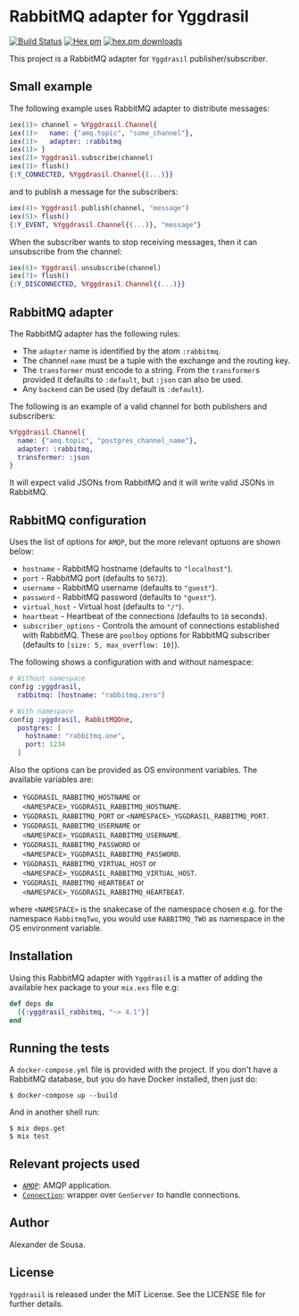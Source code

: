 # RabbitMQ adapter for Yggdrasil

[![Build Status](https://travis-ci.org/gmtprime/yggdrasil_rabbitmq.svg?branch=master)](https://travis-ci.org/gmtprime/yggdrasil_rabbitmq) [![Hex pm](http://img.shields.io/hexpm/v/yggdrasil_rabbitmq.svg?style=flat)](https://hex.pm/packages/yggdrasil_rabbitmq) [![hex.pm downloads](https://img.shields.io/hexpm/dt/yggdrasil_rabbitmq.svg?style=flat)](https://hex.pm/packages/yggdrasil_rabbitmq)

This project is a RabbitMQ adapter for `Yggdrasil` publisher/subscriber.

## Small example

The following example uses RabbitMQ adapter to distribute messages:

```elixir
iex(1)> channel = %Yggdrasil.Channel{
iex(1)>   name: {"amq.topic", "some_channel"},
iex(1)>   adapter: :rabbitmq
iex(1)> }
iex(2)> Yggdrasil.subscribe(channel)
iex(3)> flush()
{:Y_CONNECTED, %Yggdrasil.Channel{(...)}}
```

and to publish a message for the subscribers:

```elixir
iex(4)> Yggdrasil.publish(channel, "message")
iex(5)> flush()
{:Y_EVENT, %Yggdrasil.Channel{(...)}, "message"}
```

When the subscriber wants to stop receiving messages, then it can unsubscribe
from the channel:

```elixir
iex(6)> Yggdrasil.unsubscribe(channel)
iex(7)> flush()
{:Y_DISCONNECTED, %Yggdrasil.Channel{(...)}}
```

## RabbitMQ adapter

The RabbitMQ adapter has the following rules:
  * The `adapter` name is identified by the atom `:rabbitmq`.
  * The channel `name` must be a tuple with the exchange and the routing key.
  * The `transformer` must encode to a string. From the `transformer`s provided
  it defaults to `:default`, but `:json` can also be used.
  * Any `backend` can be used (by default is `:default`).

The following is an example of a valid channel for both publishers and
subscribers:

```elixir
%Yggdrasil.Channel{
  name: {"amq.topic", "postgres_channel_name"},
  adapter: :rabbitmq,
  transformer: :json
}
```

It will expect valid JSONs from RabbitMQ and it will write valid JSONs in
RabbitMQ.

## RabbitMQ configuration

Uses the list of options for `AMQP`, but the more relevant optuons are
shown below:
  * `hostname` - RabbitMQ hostname (defaults to `"localhost"`).
  * `port` - RabbitMQ port (defaults to `5672`).
  * `username` - RabbitMQ username (defaults to `"guest"`).
  * `password` - RabbitMQ password (defaults to `"guest"`).
  * `virtual_host` - Virtual host (defaults to `"/"`).
  * `heartbeat` - Heartbeat of the connections (defaults to `10` seconds).
  * `subscriber_options` - Controls the amount of connections established with
  RabbitMQ. These are `poolboy` options for RabbitMQ subscriber (defaults to
  `[size: 5, max_overflow: 10]`).

The following shows a configuration with and without namespace:

```elixir
# Without namespace
config :yggdrasil,
  rabbitmq: [hostname: "rabbitmq.zero"]

# With namespace
config :yggdrasil, RabbitMQOne,
  postgres: [
    hostname: "rabbitmq.one",
    port: 1234
  ]
```

Also the options can be provided as OS environment variables. The available
variables are:

  * `YGGDRASIL_RABBITMQ_HOSTNAME` or `<NAMESPACE>_YGGDRASIL_RABBITMQ_HOSTNAME`.
  * `YGGDRASIL_RABBITMQ_PORT` or `<NAMESPACE>_YGGDRASIL_RABBITMQ_PORT`.
  * `YGGDRASIL_RABBITMQ_USERNAME` or `<NAMESPACE>_YGGDRASIL_RABBITMQ_USERNAME`.
  * `YGGDRASIL_RABBITMQ_PASSWORD` or `<NAMESPACE>_YGGDRASIL_RABBITMQ_PASSWORD`.
  * `YGGDRASIL_RABBITMQ_VIRTUAL_HOST` or
  `<NAMESPACE>_YGGDRASIL_RABBITMQ_VIRTUAL_HOST`.
  * `YGGDRASIL_RABBITMQ_HEARTBEAT` or
  `<NAMESPACE>_YGGDRASIL_RABBITMQ_HEARTBEAT`.
  
where `<NAMESPACE>` is the snakecase of the namespace chosen e.g. for the
namespace `RabbitmqTwo`, you would use `RABBITMQ_TWO` as namespace in the OS
environment variable.

## Installation

Using this RabbitMQ adapter with `Yggdrasil` is a matter of adding the
available hex package to your `mix.exs` file e.g:

```elixir
def deps do
  [{:yggdrasil_rabbitmq, "~> 4.1"}]
end
```

## Running the tests

A `docker-compose.yml` file is provided with the project. If  you don't have a
RabbitMQ database, but you do have Docker installed, then just do:

```
$ docker-compose up --build
```

And in another shell run:

```
$ mix deps.get
$ mix test
```

## Relevant projects used

  * [`AMQP`](https://github.com/pma/amqp): AMQP application.
  * [`Connection`](https://github.com/fishcakez/connection): wrapper over
  `GenServer` to handle connections.

## Author

Alexander de Sousa.

## License

`Yggdrasil` is released under the MIT License. See the LICENSE file for further
details.
